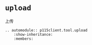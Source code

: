 # `upload`

上传

```{eval-rst}
.. automodule:: p115client.tool.upload
    :show-inheritance:
    :members:
```
